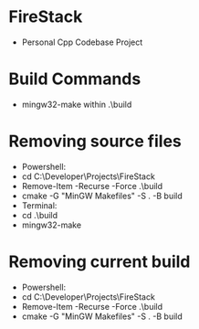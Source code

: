 # FireStack
- Personal Cpp Codebase Project

# Build Commands
- mingw32-make within .\build

# Removing source files
- Powershell:
- cd C:\Developer\Projects\FireStack
- Remove-Item -Recurse -Force .\build
- cmake -G "MinGW Makefiles" -S . -B build
- Terminal:
- cd .\build
- mingw32-make

# Removing current build
- Powershell:
- cd C:\Developer\Projects\FireStack
- Remove-Item -Recurse -Force .\build
- cmake -G "MinGW Makefiles" -S . -B build
